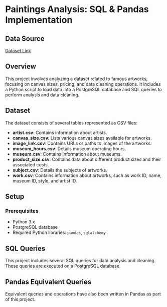 # Paintings Analysis: SQL & Pandas Implementation

## Data Source
[Dataset Link](https://data.world/atlas-query/paintings)

## Overview
This project involves analyzing a dataset related to famous artworks, focusing on canvas sizes, pricing, and data cleaning operations. It includes a Python script to load data into a PostgreSQL database and SQL queries to perform analysis and data cleaning.

## Dataset
The dataset consists of several tables represented as CSV files:

- **artist.csv**: Contains information about artists.
- **canvas_size.csv**: Lists various canvas sizes available for artworks.
- **image_link.csv**: Contains URLs or paths to images of the artworks.
- **museum_hours.csv**: Details museum operating hours.
- **museum.csv**: Contains information about museums.
- **product_size.csv**: Contains data about different product sizes and their associated costs.
- **subject.csv**: Details the subjects of artworks.
- **work.csv**: Contains information about artworks, such as work ID, name, museum ID, style, and artist ID.

## Setup

### Prerequisites
- Python 3.x
- PostgreSQL database
- Required Python libraries: `pandas`, `sqlalchemy`

## SQL Queries
This project includes several SQL queries for data analysis and cleaning. These queries are executed on a PostgreSQL database.

## Pandas Equivalent Queries
Equivalent queries and operations have also been written in Pandas as part of this project.
